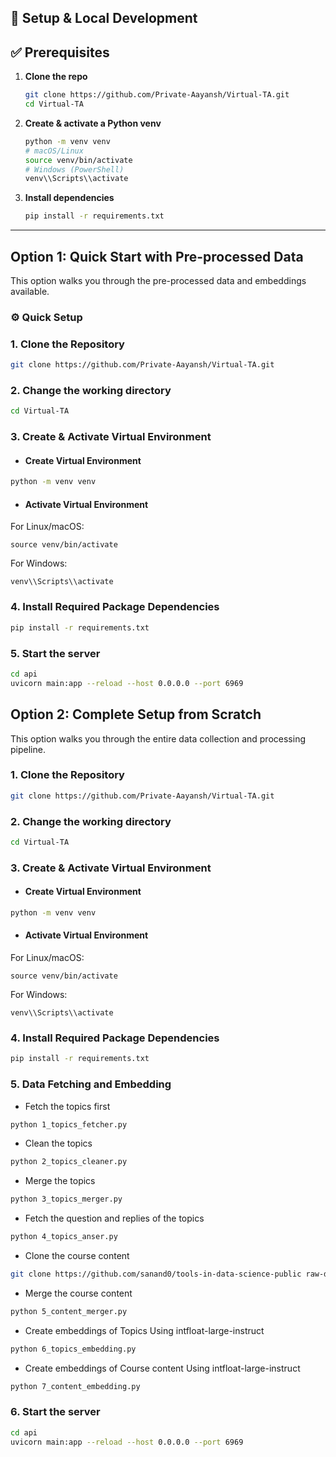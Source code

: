 ## **🚀 Setup & Local Development**

## ✅ Prerequisites

1. **Clone the repo**
   ```bash
   git clone https://github.com/Private-Aayansh/Virtual-TA.git
   cd Virtual-TA
   ```

2. **Create & activate a Python venv**
   ```bash
   python -m venv venv
   # macOS/Linux
   source venv/bin/activate
   # Windows (PowerShell)
   venv\\Scripts\\activate
   ```

3. **Install dependencies**
   ```bash
   pip install -r requirements.txt
   ```

---

## Option 1: Quick Start with Pre-processed Data

This option walks you through the pre-processed data and embeddings available.

### **⚙️ Quick Setup**

### 1. Clone the Repository
```bash
git clone https://github.com/Private-Aayansh/Virtual-TA.git
```

### 2. Change the working directory
```bash
cd Virtual-TA
```

### 3. Create & Activate Virtual Environment
- #### Create Virtual Environment
  
```bash
python -m venv venv
```

- #### Activate Virtual Environment
For Linux/macOS:
```
source venv/bin/activate
```
For Windows:
```
venv\\Scripts\\activate
```

### 4. Install Required Package Dependencies
```bash
pip install -r requirements.txt
```

### 5. Start the server
```bash
cd api
uvicorn main:app --reload --host 0.0.0.0 --port 6969
```

## Option 2: Complete Setup from Scratch

This option walks you through the entire data collection and processing pipeline.

### 1. Clone the Repository
```bash
git clone https://github.com/Private-Aayansh/Virtual-TA.git
```

### 2. Change the working directory
```bash
cd Virtual-TA
```

### 3. Create & Activate Virtual Environment
- #### Create Virtual Environment
  
```bash
python -m venv venv
```

- #### Activate Virtual Environment
For Linux/macOS:
```
source venv/bin/activate
```
For Windows:
```
venv\\Scripts\\activate
```

### 4. Install Required Package Dependencies
```bash
pip install -r requirements.txt
```

### 5. Data Fetching and Embedding

- Fetch the topics first
```bash
python 1_topics_fetcher.py
```

- Clean the topics
```bash
python 2_topics_cleaner.py
```

- Merge the topics
```bash
python 3_topics_merger.py
```

- Fetch the question and replies of the topics
```bash
python 4_topics_anser.py
```

- Clone the course content
```bash
git clone https://github.com/sanand0/tools-in-data-science-public raw-data/cloned
```

- Merge the course content
```bash
python 5_content_merger.py
```

- Create embeddings of Topics Using intfloat-large-instruct
```bash
python 6_topics_embedding.py
```

- Create embeddings of Course content Using intfloat-large-instruct
```bash
python 7_content_embedding.py
```

### 6. Start the server
```bash
cd api
uvicorn main:app --reload --host 0.0.0.0 --port 6969
```